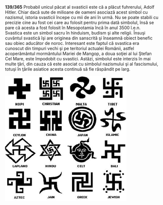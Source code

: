 **139/365** Probabil unicul păcat al svasticii este că a plăcut fuhrerului, Adolf Hitler. Chiar dacă sute de milioane de oameni asociază acest simbol cu nazismul, istoria svasticii începe cu mii de ani în urmă. Nu se poate stabili cu precizie cine au fost cei care au folosit pentru prima dată simbolul, însă se pare că acesta a fost folosit în Mesopotamia încă în anul 3500 î.e.n. Svastica este un simbol sacru în hinduism, budism şi alte religii. Însuşi cuvântul svastică îşi are originea din sanscrită şi înseamnă obiect benefic sau obiec aducător de noroc. Interesant este faptul că svastica era cunoscut din timpuri vechi şi pe teritoriul actualei Românii, astfel acoperământul mormântului Mariei de Mangop, a doua soţiei al lui Ştefan Cel Mare, este împodobit cu svastici. Astăzi, simbolul este interzis în mai multe ţări, din cauza că este asociat cu simbolul nazismului şi al fascismului, totuşi în ţările asiatice acesta continuă să fie răspândit pe larg.

![Svastica](image-1.png)
